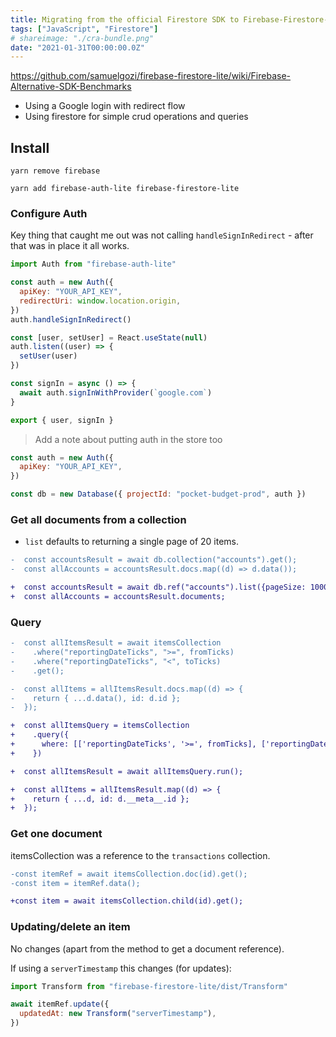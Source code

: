 ```yaml
---
title: Migrating from the official Firestore SDK to Firebase-Firestore-Lite
tags: ["JavaScript", "Firestore"]
# shareimage: "./cra-bundle.png"
date: "2021-01-31T00:00:00.0Z"
---
```


https://github.com/samuelgozi/firebase-firestore-lite/wiki/Firebase-Alternative-SDK-Benchmarks

- Using a Google login with redirect flow
- Using firestore for simple crud operations and queries

## Install

```
yarn remove firebase

yarn add firebase-auth-lite firebase-firestore-lite
```

### Configure Auth

Key thing that caught me out was not calling `handleSignInRedirect` - after that was in place it all works.

```javascript
import Auth from "firebase-auth-lite"

const auth = new Auth({
  apiKey: "YOUR_API_KEY",
  redirectUri: window.location.origin,
})
auth.handleSignInRedirect()

const [user, setUser] = React.useState(null)
auth.listen((user) => {
  setUser(user)
})

const signIn = async () => {
  await auth.signInWithProvider(`google.com`)
}

export { user, signIn }
```

> Add a note about putting auth in the store too

```javascript
const auth = new Auth({
  apiKey: "YOUR_API_KEY",
})

const db = new Database({ projectId: "pocket-budget-prod", auth })
```

### Get all documents from a collection

- `list` defaults to returning a single page of 20 items.

```diff
-  const accountsResult = await db.collection("accounts").get();
-  const allAccounts = accountsResult.docs.map((d) => d.data());

+  const accountsResult = await db.ref("accounts").list({pageSize: 1000});
+  const allAccounts = accountsResult.documents;
```

### Query

```diff
-  const allItemsResult = await itemsCollection
-    .where("reportingDateTicks", ">=", fromTicks)
-    .where("reportingDateTicks", "<", toTicks)
-    .get();

-  const allItems = allItemsResult.docs.map((d) => {
-    return { ...d.data(), id: d.id };
-  });

+  const allItemsQuery = itemsCollection
+    .query({
+      where: [['reportingDateTicks', '>=', fromTicks], ['reportingDateTicks', '<=', toTicks]]
+    })

+  const allItemsResult = await allItemsQuery.run();

+  const allItems = allItemsResult.map((d) => {
+    return { ...d, id: d.__meta__.id };
+  });
```

### Get one document

itemsCollection was a reference to the `transactions` collection.

```diff
-const itemRef = await itemsCollection.doc(id).get();
-const item = itemRef.data();

+const item = await itemsCollection.child(id).get();
```

### Updating/delete an item

No changes (apart from the method to get a document reference).

If using a `serverTimestamp` this changes (for updates):

```javascript
import Transform from "firebase-firestore-lite/dist/Transform"

await itemRef.update({
  updatedAt: new Transform("serverTimestamp"),
})
```

